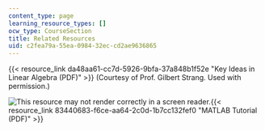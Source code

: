 ```yaml
---
content_type: page
learning_resource_types: []
ocw_type: CourseSection
title: Related Resources
uid: c2fea79a-55ea-0984-32ec-cd2ae9636865
---
```


{{< resource_link da48aa61-cc7d-5926-9bfa-37a848b1f52e "Key Ideas in Linear Algebra (PDF)" >}} (Courtesy of Prof. Gilbert Strang. Used with permission.)

![This resource may not render correctly in a screen reader.](/images/inacessible.gif){{< resource_link 83440683-f6ce-aa64-2c0d-1b7cc132fef0 "MATLAB Tutorial (PDF)" >}}